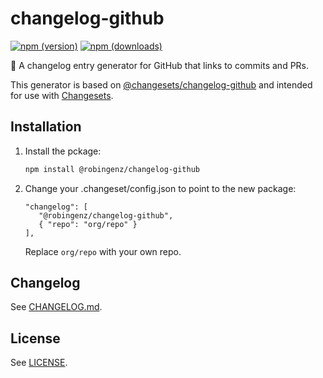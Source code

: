 # changelog-github

[![npm (version)](https://img.shields.io/npm/v/@robingenz/changelog-github)](https://www.npmjs.com/package/@robingenz/changelog-github)
[![npm (downloads)](https://img.shields.io/npm/dw/@robingenz/changelog-github)](https://www.npmjs.com/package/@robingenz/changelog-github)

🦋 A changelog entry generator for GitHub that links to commits and PRs.

This generator is based on [@changesets/changelog-github](https://www.npmjs.com/package/@changesets/changelog-github) and intended for use with [Changesets](https://github.com/changesets/changesets).

## Installation

1. Install the pckage:
   ```bash
   npm install @robingenz/changelog-github
   ```
2. Change your .changeset/config.json to point to the new package:
   ```
   "changelog": [
      "@robingenz/changelog-github",
      { "repo": "org/repo" }
   ],
   ```
   Replace `org/repo` with your own repo.

## Changelog

See [CHANGELOG.md](./CHANGELOG.md).

## License

See [LICENSE](./LICENSE).
